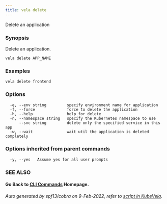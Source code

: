 ```yaml
---
title: vela delete
---
```


Delete an application

### Synopsis

Delete an application.

```
vela delete APP_NAME
```

### Examples

```
vela delete frontend
```

### Options

```
  -e, --env string         specify environment name for application
  -f, --force              force to delete the application
  -h, --help               help for delete
  -n, --namespace string   specify the Kubernetes namespace to use
      --svc string         delete only the specified service in this app
  -w, --wait               wait util the application is deleted completely
```

### Options inherited from parent commands

```
  -y, --yes   Assume yes for all user prompts
```

### SEE ALSO



#### Go Back to [CLI Commands](vela) Homepage.


###### Auto generated by spf13/cobra on 9-Feb-2022, refer to [script in KubeVela](https://github.com/oam-dev/kubevela/tree/master/hack/docgen).
